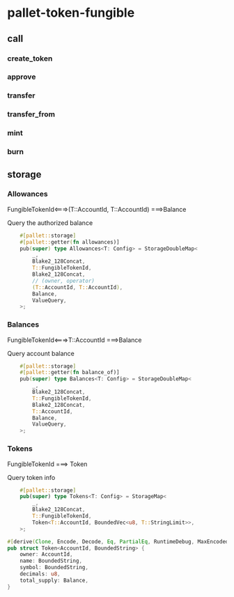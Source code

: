 # pallet-token-fungible

## call

### create_token

### approve

### transfer

### transfer_from

### mint

### burn

## storage

### Allowances

FungibleTokenId<===>(T::AccountId, T::AccountId) ===>Balance

Query the authorized balance

```rust
	#[pallet::storage]
	#[pallet::getter(fn allowances)]
	pub(super) type Allowances<T: Config> = StorageDoubleMap<
		_,
		Blake2_128Concat,
		T::FungibleTokenId,
		Blake2_128Concat,
		// (owner, operator)
		(T::AccountId, T::AccountId),
		Balance,
		ValueQuery,
	>;
```

### Balances

FungibleTokenId<===>T::AccountId ===>Balance

Query account balance

```rust
	#[pallet::storage]
	#[pallet::getter(fn balance_of)]
	pub(super) type Balances<T: Config> = StorageDoubleMap<
		_,
		Blake2_128Concat,
		T::FungibleTokenId,
		Blake2_128Concat,
		T::AccountId,
		Balance,
		ValueQuery,
	>;
```

### Tokens

FungibleTokenId ===> Token

Query token info

```rust
	#[pallet::storage]
	pub(super) type Tokens<T: Config> = StorageMap<
		_,
		Blake2_128Concat,
		T::FungibleTokenId,
		Token<T::AccountId, BoundedVec<u8, T::StringLimit>>,
	>;
```

```rust
#[derive(Clone, Encode, Decode, Eq, PartialEq, RuntimeDebug, MaxEncodedLen, TypeInfo)]
pub struct Token<AccountId, BoundedString> {
	owner: AccountId,
	name: BoundedString,
	symbol: BoundedString,
	decimals: u8,
	total_supply: Balance,
}
```

